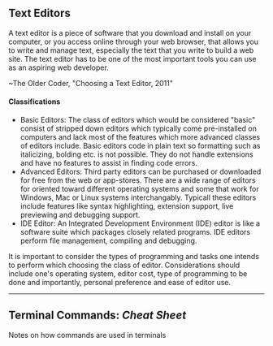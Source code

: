 ## Text Editors

A text editor is a piece of software that you download and install on your computer, or you access online through your web browser, that allows you to write and manage text, especially the text that you write to build a web site. The text editor has to be one of the most important tools you can use as an aspiring web developer.

~The Older Coder, "Choosing a Text Editor, 2011"

#### Classifications
- Basic Editors: The class of editors which would be considered "basic" consist of stripped down editors which typically come pre-installed on computers and lack most of the features which more advanced classes of editors include.  Basic editors code in plain text so formatting such as italicizing, bolding etc. is not possible.  They do not handle extensions and have no features to assist in finding code errors.
- Advanced Editors: Third party editors can be purchased or downloaded for free from the web or app-stores.  There are a wide range of editors for oriented toward different operating systems and some that work for Windows, Mac or Linux systems interchangably.  Typicall these editors include features like syntax highlighting, extension support, live previewing and debugging support.
- IDE Editor: An Integrated Development Environment (IDE) editor is like a software suite which packages closely related programs.  IDE editors perform file management, compiling and debugging.

It is important to consider the types of programming and tasks one intends to perform which choosing the class of editor. Considerations should include one's operating system, editor cost, type of programming to be done and importantly, personal preference and ease of editor use.

---

## Terminal Commands: *Cheat Sheet*

Notes on how commands are used in terminals
